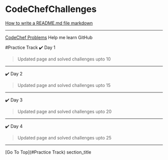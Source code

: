# CodeChefChallenges

[How to write a README.md file markdown](https://medium.com/@saumya.ranjan/how-to-write-a-readme-md-file-markdown-file-20cb7cbcd6f)
***
[CodeChef Problems](https://www.codechef.com/problems/school/)
Help me learn GitHub

#Practice Track
✔️ Day 1
> Updated page and solved challenges upto 10
---
✔️ Day 2
> Updated page and solved challenges upto 15
---
✔️ Day 3
> Updated page and solved challenges upto 20
---
✔️ Day 4
> Updated page and solved challenges upto 25
---

 [Go To Top](#Practice Track)
          section_title<a name="#Practice Track"></a>    

